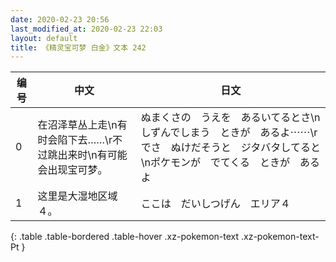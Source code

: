 ```yaml
---
date: 2020-02-23 20:56
last_modified_at: 2020-02-23 22:03
layout: default
title: 《精灵宝可梦 白金》文本 242
---
```

| 编号 | 中文 | 日文 |
| ---- | ---- | ---- |
| 0 | 在沼泽草丛上走\n有时会陷下去……\r不过跳出来时\n有可能会出现宝可梦。 | ぬまくさの　うえを　あるいてるとさ\nしずんでしまう　ときが　あるよ⋯⋯\rでさ　ぬけだそうと　ジタバタしてると\nポケモンが　でてくる　ときが　あるよ |
| 1 | 这里是大湿地区域４。 | ここは　だいしつげん　エリア４ |
{: .table .table-bordered .table-hover .xz-pokemon-text .xz-pokemon-text-Pt }